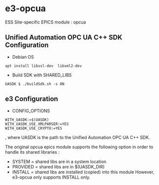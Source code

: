 
e3-opcua  
======
ESS Site-specific EPICS module : opcua


## Unified Automation OPC UA C++ SDK Configuration

* Debian OS
```
apt install libssl-dev  libxml2-dev 
```

* Build SDK with SHARED_LIBS
```
UASDK $ ./buildSdk.sh -s ON
```


## e3 Configuration


* CONFIG_OPTIONS

```
WITH_UASDK:=$(UASDK)
WITH_UASDK_USE_XMLPARSER:=YES
WITH_UASDK_USE_CRYPTO:=YES
```
, where UASDK is the path to the Unified Automation OPC UA C++ SDK.

The original opcua epics module supports the following option in order to handle its shared libraries :
* SYSTEM   = shared libs are in a system location
* PROVIDED = shared libs are in $(UASDK_DIR)
* INSTALL  = shared libs are installed (copied) into this module
However, e3-opcua only supports INSTALL only.

